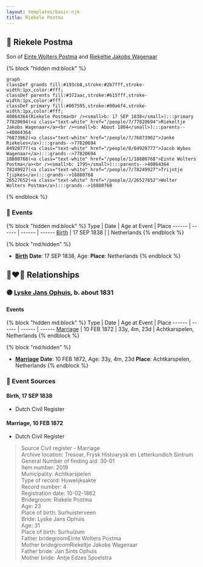 ```yaml
---
layout: templates/basic.njk
title: Riekele Postma
---
```

## 🔵 Riekele Postma

Son of [Einte Wolters Postma](/people/1/18880768) and [Riekeltje Jakobs Wagenaar](/people/7/77820694)

{% block "hidden md:block" %}
```mermaid
graph
classDef grands fill:#193cb8,stroke:#2b7fff,stroke-width:1px,color:#fff;
classDef parents fill:#372aac,stroke:#615fff,stroke-width:1px,color:#fff;
classDef primary fill:#007595,stroke:#00a6f4,stroke-width:1px,color:#fff;
40864364(Riekele Postma<br /><small>b: 17 SEP 1838</small>):::primary
77820694(<a class="text-white" href="/people/7/77820694">Riekeltje Jakobs Wagenaar</a><br /><small>b: About 1804</small>):::parents-->40864364
76873962(<a class="text-white" href="/people/7/76873962">Janke Riekeles</a>):::grands-->77820694
84928777(<a class="text-white" href="/people/8/84928777">Jacob Wybes Wagenaar</a>):::grands-->77820694
18880768(<a class="text-white" href="/people/1/18880768">Einte Wolters Postma</a><br /><small>b: 1795</small>):::parents-->40864364
78249927(<a class="text-white" href="/people/7/78249927">Trijntje Tjipkes</a>):::grands-->18880768
26527652(<a class="text-white" href="/people/2/26527652">Wolter Wolters Postma</a>):::grands-->18880768
```
{% endblock %}

### 📆 Events

{% block "hidden md:block" %}
Type | Date | Age at Event | Place
------ | ------ | ------ | ------
[Birth](#event-event-2) | 17 SEP 1838 |  | Netherlands
{% endblock %}

{% block "md:hidden" %}
- **[Birth](#event-event-2)**
**Date**: 17 SEP 1838, Age:
**Place**: Netherlands
{% endblock %}

## 👩‍❤️‍👨 Relationships

### 🟣 [Lyske Jans Ophuis](/people/8/80682261), b. about 1831

#### Events

{% block "hidden md:block" %}
Type | Date | Age at Event | Place
------ | ------ | ------ | ------
[Marriage](#event-family-0-event-0) | 10 FEB 1872 | 33y, 4m, 23d | Achtkarspelen, Netherlands
{% endblock %}

{% block "md:hidden" %}
- **[Marriage](#event-family-0-event-0)**
**Date**: 10 FEB 1872, Age: 33y, 4m, 23d
**Place**: Achtkarspelen, Netherlands
{% endblock %}

### 📰 Event Sources

#### <a id="event-event-2"></a> Birth, 17 SEP 1838
* Dutch Civil Register
#### <a id="event-family-0-event-0"></a> Marriage, 10 FEB 1872
* Dutch Civil Register
>   
  > Source Civil register - Marriage  
  > Archive location: Tresoar, Frysk Histoarysk en Letterkundich Sintrum  
  > General Number of finding aid: 30-01  
  > Item number: 2019  
  > Municipality: Achtkarspelen  
  > Type of record: Huwelijksakte  
  > Record number: 4  
  > Registration date: 10-02-1862  
  > Bridegroom: Riekele Postma  
  > Age: 23  
  > Place of birth: Surhuisterveen  
  > Bride: Lyske Jans Ophuis  
  > Age: 31  
  > Place of birth: Surhuizum  
  > Father bridegroomEinte Wolters Postma  
  > Mother bridegroomRiekeltje Jakobs Wagenaar  
  > Father bride: Jan Sints Ophuis  
  > Mother bride: Antje Edzes Spoelstra
